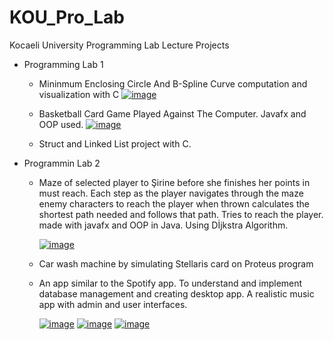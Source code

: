 # KOU_Pro_Lab
Kocaeli University Programming Lab Lecture Projects

* Programming Lab 1

  * Mininmum Enclosing Circle And B-Spline Curve computation and visualization with C
      [![image](https://user-images.githubusercontent.com/55550212/160241234-1426de19-4d74-490c-9046-b0531ce8fbf5.png)](https://github.com/mrtkrkrt/KOU_Pro_Lab/tree/main/1/Pro_Lab_1)
  
  * Basketball Card Game Played Against The Computer. Javafx and OOP used.
      [![image](https://user-images.githubusercontent.com/55550212/160241402-8b992b24-2053-41a2-879f-8abe7f02fe7d.png)](https://github.com/mrtkrkrt/KOU_Pro_Lab/tree/main/1/Pro_Lab_2)
      
  * Struct and Linked List project with C.

* Programmin Lab 2
  
  * Maze of selected player to Şirine before she finishes her points in must reach. Each step as the player navigates through the maze enemy characters to reach the player when thrown calculates the shortest path needed and follows that path. Tries to reach the player. made with javafx and OOP in Java. Using Dİjkstra Algorithm.
     
     [![image](https://user-images.githubusercontent.com/55550212/160241531-02114090-b867-470a-9159-522c43128baf.png)](https://github.com/mrtkrkrt/KOU_Pro_Lab/tree/main/2/1)
      
  * Car wash machine by simulating Stellaris card on Proteus program
  
  * An app similar to the Spotify app. To understand and implement database management and creating desktop app. A realistic music app with admin and user interfaces.
      
      [![image](https://user-images.githubusercontent.com/55550212/160241728-5593f6f3-ff9f-4756-b878-39656589f3c4.png)](https://github.com/mrtkrkrt/KOU_Pro_Lab/tree/main/2/3)
      [![image](https://user-images.githubusercontent.com/55550212/160241754-b4530d2f-7658-45db-9519-83086de6adbc.png)](https://github.com/mrtkrkrt/KOU_Pro_Lab/tree/main/2/3)
      [![image](https://user-images.githubusercontent.com/55550212/160241760-c43fb8a0-d09f-4db7-8439-c003db7e7f57.png)](https://github.com/mrtkrkrt/KOU_Pro_Lab/tree/main/2/3)




  

